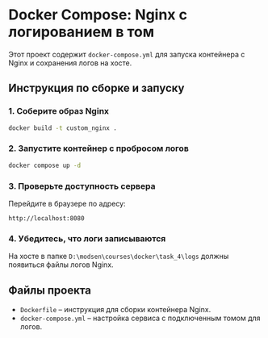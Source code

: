 # Docker Compose: Nginx с логированием в том

Этот проект содержит `docker-compose.yml` для запуска контейнера с Nginx и сохранения логов на хосте.

## Инструкция по сборке и запуску

### 1. Соберите образ Nginx
```sh
docker build -t custom_nginx .
```

### 2. Запустите контейнер с пробросом логов
```sh
docker compose up -d
```

### 3. Проверьте доступность сервера
Перейдите в браузере по адресу:
```
http://localhost:8080
```

### 4. Убедитесь, что логи записываются
На хосте в папке `D:\modsen\courses\docker\task_4\logs` должны появиться файлы логов Nginx.

## Файлы проекта

- `Dockerfile` – инструкция для сборки контейнера Nginx.
- `docker-compose.yml` – настройка сервиса с подключенным томом для логов.